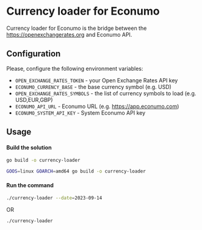 # Currency loader for Econumo

Currency loader for Econumo is the bridge between the https://openexchangerates.org and Econumo API.

## Configuration

Please, configure the following environment variables:
- `OPEN_EXCHANGE_RATES_TOKEN` - your Open Exchange Rates API key
- `ECONUMO_CURRENCY_BASE` - the base currency symbol (e.g. USD)
- `OPEN_EXCHANGE_RATES_SYMBOLS` - the list of currency symbols to load (e.g. USD,EUR,GBP)
- `ECONUMO_API_URL` - Econumo URL (e.g. https://app.econumo.com)
- `ECONUMO_SYSTEM_API_KEY` - System Econumo API key

## Usage

#### Build the solution
```bash
go build -o currency-loader
```

```bash
GOOS=linux GOARCH=amd64 go build -o currency-loader
```

#### Run the command
```bash
./currency-loader --date=2023-09-14
```

OR

```bash
./currency-loader 
```

